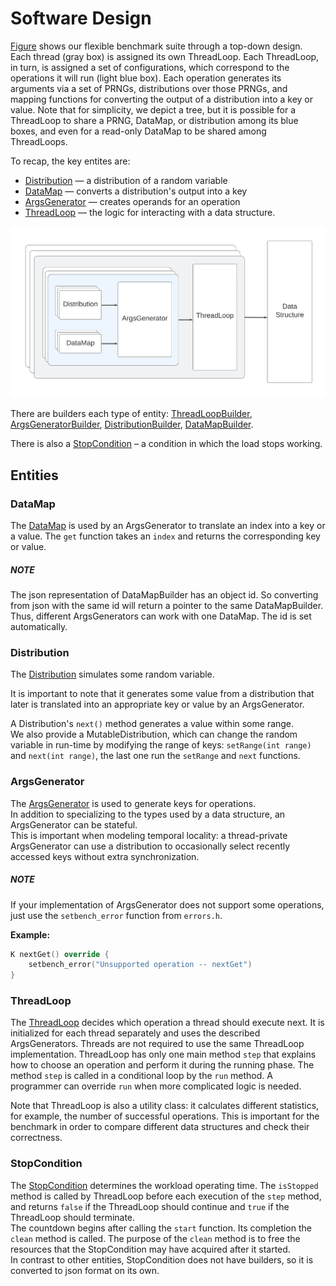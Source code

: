 # Software Design

[Figure](#bench_uml) shows our flexible benchmark suite through a top-down design.
Each thread (gray box) is assigned its own ThreadLoop.
Each ThreadLoop, in turn, is assigned a set of configurations,
which correspond to the operations it will run (light blue box).
Each operation generates its arguments via a set of PRNGs, distributions over those PRNGs,
and mapping functions for converting the output of a distribution into a key or value.
Note that for simplicity, we depict a tree, but it is possible for a ThreadLoop to share a PRNG, DataMap,
or distribution among its blue boxes, and even for a read-only DataMap to be shared among ThreadLoops.

[//]: # (The workload consists of 4 types of entities:)
To recap, the key entites are:
+ [Distribution](./microbench/workloads/distributions/distribution.h) — a distribution of a random variable
+ [DataMap](./microbench/workloads/data_maps/data_map.h) — converts a distribution's output into a key
+ [ArgsGenerator](./microbench/workloads/args_generators/args_generator.h) — creates operands for an operation
+ [ThreadLoop](./microbench/workloads/thread_loops/thread_loop.h) — the logic for interacting with a data structure.


<a id="bench_uml">![bench_uml.png](./bench_uml.png)</a>


There are builders each type of entity:
[ThreadLoopBuilder](./microbench/workloads/thread_loops/thread_loop_builder.h),
[ArgsGeneratorBuilder](./microbench/workloads/args_generators/args_generator_builder.h),
[DistributionBuilder](./microbench/workloads/distributions/distribution_builder.h),
[DataMapBuilder](./microbench/workloads/data_maps/data_map_builder.h).

There is also a [StopCondition](./microbench/workloads/stop_condition/stop_condition.h)
– a condition in which the load stops working.

[//]: # (It will be described later.)

## Entities

### DataMap

The [DataMap](./microbench/workloads/data_maps/data_map.h) is used by an ArgsGenerator
to translate an index into a key or a value. The `get` function takes an `index` and returns the corresponding key or value.

##### NOTE

[//]: # (The [DataMapBuilder]&#40;./microbench/workloads/data_maps/data_map_builder.h&#41; provides the `getOrBuild` function.)
[//]: # (If it is the first call, the function creates the new DataMap object and returns a pointer to that,)
[//]: # (else it returns the pointer to last created object. Thus, different ArgsGenerators can work with one DataMap.  )
[//]: # (The `getOrBuild` function does not need to be overridden. )

The json representation of DataMapBuilder has an object id.
So converting from json with the same id will return a pointer to the same DataMapBuilder.
Thus, different ArgsGenerators can work with one DataMap.
The id is set automatically.

[//]: # (This function creates the new object if)

### Distribution

The [Distribution](./microbench/workloads/distributions/distribution.h) simulates some random variable.

It is important to note that it generates some value from a distribution 
that later is translated into an appropriate key or value by an ArgsGenerator. 

A Distribution's `next()` method generates a value within some range.  
We also provide a MutableDistribution, which can change the random variable in run-time by modifying the range of keys:
`setRange(int range)` and `next(int range)`, the last one run the `setRange` and `next` functions.

### ArgsGenerator

The [ArgsGenerator](./microbench/workloads/args_generators/args_generator.h) is used to generate keys for operations.  
In addition to specializing to the types used by a data structure, an ArgsGenerator can be stateful.  
This is important when modeling temporal locality: 
a thread-private ArgsGenerator can use a distribution 
to occasionally select recently accessed keys without extra synchronization.

##### NOTE
If your implementation of ArgsGenerator does not support some operations, 
just use the `setbench_error` function from `errors.h`. 

__Example:__
```c++
K nextGet() override {
    setbench_error("Unsupported operation -- nextGet")
}
```

### ThreadLoop

The [ThreadLoop](./microbench/workloads/thread_loops/thread_loop.h) decides which operation a thread should execute next. 
It is initialized for each thread separately and uses the described ArgsGenerators. 
Threads are not required to use the same ThreadLoop implementation. 
ThreadLoop has only one main method `step` 
that explains how to choose an operation and perform it during the running phase.
The method `step` is called in a conditional loop by the `run` method.
A programmer can override `run` when more complicated logic is needed.

Note that ThreadLoop is also a utility class: it calculates different statistics, 
for example, the number of successful operations. 
This is important for the benchmark in order to compare different data structures and check their correctness.


### StopCondition

The [StopCondition](./microbench/workloads/stop_condition/stop_condition.h) determines the workload operating time.
The `isStopped` method is called by ThreadLoop before each execution of the `step` method, 
and returns `false` if the ThreadLoop should continue and `true` if the ThreadLoop should terminate.  
The countdown begins after calling the `start` function. Its completion the `clean` method is called. 
The purpose of the `clean` method is to free the resources that the StopCondition may have acquired after it started.  
In contrast to other entities, StopCondition does not have builders, so it is converted to json format on its own.




